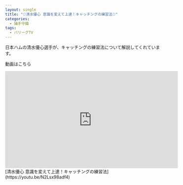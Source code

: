 ```yaml
---
layout: single
title: "⚾️清水優心 意識を変えて上達！キャッチングの練習法⚾️"
categories:
  - 捕手守備
tags:
  - パリーグTV
---
```


日本ハムの清水優心選手が、キャッチングの練習法について解説してくれています。

動画はこちら
<iframe width="560" height="315" src="https://www.youtube.com/embed/N2Lsx98adf4" frameborder="0" allow="accelerometer; autoplay; encrypted-media; gyroscope; picture-in-picture" allowfullscreen></iframe>
[清水優心 意識を変えて上達！キャッチングの練習法](https://youtu.be/N2Lsx98adf4)